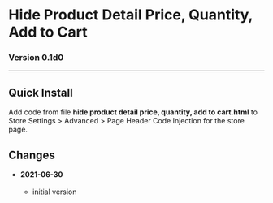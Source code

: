 # Hide Product Detail Price, Quantity, Add to Cart

### Version 0.1d0

---

## Quick Install

Add code from file **hide product detail price, quantity, add to cart.html** to
Store Settings > Advanced > Page Header Code Injection for the store page.

## Changes

<!-- * **2021-06-14**
<br><br>
  * reworked the autoClick part of the code to work in the wider variety of
    situations
  * code should now work on any page where there are atcb
  * bumped version to 0.1d2
  <br><br -->
* **2021-06-30**
<br><br>
  * initial version
